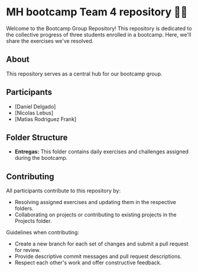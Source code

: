 # MH bootcamp Team 4 repository 🧑‍💻

Welcome to the Bootcamp Group Repository! This repository is dedicated to the collective progress of three students enrolled in a bootcamp. 
Here, we'll share the exercises we've resolved.

## About

This repository serves as a central hub for our bootcamp group.

## Participants

- [Daniel Delgado] 
- [Nicolas Lebus] 
- [Matias Rodriguez Frank] 

## Folder Structure

- **Entregas:** This folder contains daily exercises and challenges assigned during the bootcamp.  

## Contributing

All participants contribute to this repository by:

- Resolving assigned exercises and updating them in the respective folders. 
- Collaborating on projects or contributing to existing projects in the Projects folder.

Guidelines when contributing:

- Create a new branch for each set of changes and submit a pull request for review.
- Provide descriptive commit messages and pull request descriptions.
- Respect each other's work and offer constructive feedback. 
